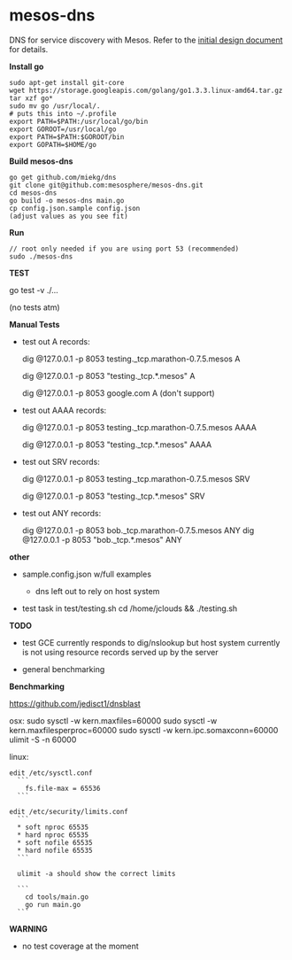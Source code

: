 mesos-dns
=========

DNS for service discovery with Mesos. 
Refer to the [initial design document](https://docs.google.com/a/mesosphere.io/document/d/1h-ptANif4RZNWKTAJXsG0s4ZjfpY7GLrY2zRwmrIBAc/edit?usp=sharing) for details. 

__Install go__
  ```shell
  sudo apt-get install git-core
  wget https://storage.googleapis.com/golang/go1.3.3.linux-amd64.tar.gz
  tar xzf go*
  sudo mv go /usr/local/.
  # puts this into ~/.profile
  export PATH=$PATH:/usr/local/go/bin
  export GOROOT=/usr/local/go
  export PATH=$PATH:$GOROOT/bin
  export GOPATH=$HOME/go
  ```
 
__Build mesos-dns__

  ```shell
  go get github.com/miekg/dns
  git clone git@github.com:mesosphere/mesos-dns.git
  cd mesos-dns
  go build -o mesos-dns main.go
  cp config.json.sample config.json 
  (adjust values as you see fit)
  ```

__Run__
  ```
  // root only needed if you are using port 53 (recommended)
  sudo ./mesos-dns
  ```

__TEST__

  go test -v ./...

  (no tests atm)

__Manual Tests__

* test out A records:

  dig @127.0.0.1 -p 8053 testing._tcp.marathon-0.7.5.mesos A

  dig @127.0.0.1 -p 8053 "testing._tcp.*.mesos" A

  dig @127.0.0.1 -p 8053 google.com A
  (don't support)

* test out AAAA records:

  dig @127.0.0.1 -p 8053 testing._tcp.marathon-0.7.5.mesos AAAA

  dig @127.0.0.1 -p 8053 "testing._tcp.*.mesos" AAAA


* test out SRV records:

  dig @127.0.0.1 -p 8053 testing._tcp.marathon-0.7.5.mesos SRV

  dig @127.0.0.1 -p 8053 "testing._tcp.*.mesos" SRV

* test out ANY records:

  dig @127.0.0.1 -p 8053 bob._tcp.marathon-0.7.5.mesos ANY
  dig @127.0.0.1 -p 8053 "bob._tcp.*.mesos" ANY

__other__

* sample.config.json w/full examples
  - dns left out to rely on host system

* test task in test/testing.sh
  cd /home/jclouds && ./testing.sh

__TODO__

* test GCE currently responds to dig/nslookup but host system currently
  is not using resource records served up by the server

* general benchmarking

__Benchmarking__

  https://github.com/jedisct1/dnsblast

  osx:
    sudo sysctl -w kern.maxfiles=60000
    sudo sysctl -w kern.maxfilesperproc=60000
    sudo sysctl -w kern.ipc.somaxconn=60000
    ulimit -S -n 60000

  linux:

    edit /etc/sysctl.conf 
      ```
        fs.file-max = 65536
      ```

    edit /etc/security/limits.conf
      ```
      * soft nproc 65535
      * hard nproc 65535
      * soft nofile 65535
      * hard nofile 65535
      ```

      ulimit -a should show the correct limits

      ```
        cd tools/main.go
        go run main.go
      ```
       
__WARNING__

* no test coverage at the moment
